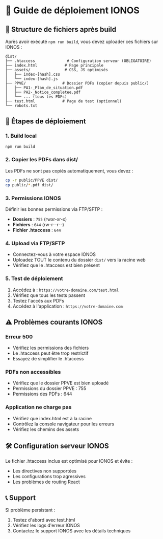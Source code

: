 # 🚀 Guide de déploiement IONOS

## 📁 Structure de fichiers après build

Après avoir exécuté `npm run build`, vous devez uploader ces fichiers sur IONOS :

```
dist/
├── .htaccess              # Configuration serveur (OBLIGATOIRE)
├── index.html            # Page principale
├── assets/               # CSS, JS optimisés
│   ├── index-[hash].css
│   └── index-[hash].js
├── PPVE/                # Dossier PDFs (copier depuis public/)
│   ├── PA1-_Plan_de_situation.pdf
│   ├── PA2-_Notice_completee.pdf
│   └── ... (tous les PDFs)
├── test.html            # Page de test (optionnel)
└── robots.txt
```

## 🔧 Étapes de déploiement

### 1. Build local
```bash
npm run build
```

### 2. Copier les PDFs dans dist/
Les PDFs ne sont pas copiés automatiquement, vous devez :
```bash
cp -r public/PPVE dist/
cp public/*.pdf dist/
```

### 3. Permissions IONOS
Définir les bonnes permissions via FTP/SFTP :
- **Dossiers** : `755` (rwxr-xr-x)
- **Fichiers** : `644` (rw-r--r--)
- **Fichier .htaccess** : `644`

### 4. Upload via FTP/SFTP
- Connectez-vous à votre espace IONOS
- Uploadez TOUT le contenu du dossier `dist/` vers la racine web
- Vérifiez que le .htaccess est bien présent

### 5. Test de déploiement
1. Accédez à : `https://votre-domaine.com/test.html`
2. Vérifiez que tous les tests passent
3. Testez l'accès aux PDFs
4. Accédez à l'application : `https://votre-domaine.com`

## ⚠️ Problèmes courants IONOS

### Erreur 500
- Vérifiez les permissions des fichiers
- Le .htaccess peut être trop restrictif
- Essayez de simplifier le .htaccess

### PDFs non accessibles
- Vérifiez que le dossier PPVE est bien uploadé
- Permissions du dossier PPVE : 755
- Permissions des PDFs : 644

### Application ne charge pas
- Vérifiez que index.html est à la racine
- Contrôlez la console navigateur pour les erreurs
- Vérifiez les chemins des assets

## 🛠️ Configuration serveur IONOS

Le fichier .htaccess inclus est optimisé pour IONOS et évite :
- Les directives non supportées
- Les configurations trop agressives
- Les problèmes de routing React

## 📞 Support

Si problème persistant :
1. Testez d'abord avec test.html
2. Vérifiez les logs d'erreur IONOS
3. Contactez le support IONOS avec les détails techniques